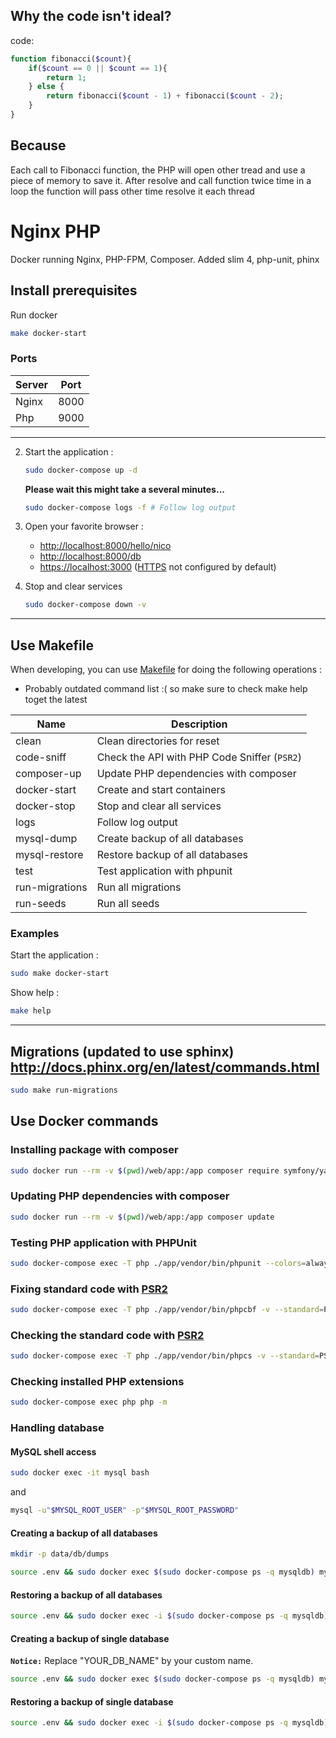 ## Why the code isn't ideal?
code:
```php
function fibonacci($count){
    if($count == 0 || $count == 1){
        return 1;
    } else {
        return fibonacci($count - 1) + fibonacci($count - 2);
    }
}
```
## Because
Each call to Fibonacci function, the PHP will open other tread and use a piece of memory to save it.
After resolve and call function twice time in a loop the function will pass other time resolve it each thread

# Nginx PHP

Docker running Nginx, PHP-FPM, Composer.
Added slim 4, php-unit, phinx

## Install prerequisites

Run docker

```sh
make docker-start
```

### Ports

| Server | Port |
|--------|------|
| Nginx  | 8000 |
| Php    | 9000 |

___

2. Start the application :

    ```sh
    sudo docker-compose up -d
    ```

    **Please wait this might take a several minutes...**

    ```sh
    sudo docker-compose logs -f # Follow log output
    ```

3. Open your favorite browser :

    * [http://localhost:8000/hello/nico](http://localhost:8000/hello/nico)
    * [http://localhost:8000/db](http://localhost:8000/db)
    * [https://localhost:3000](https://localhost:3000/) ([HTTPS](#configure-nginx-with-ssl-certificates) not configured by default)

4. Stop and clear services

    ```sh
    sudo docker-compose down -v
    ```

___

## Use Makefile

When developing, you can use [Makefile](https://en.wikipedia.org/wiki/Make_(software)) for doing the following operations :
- Probably outdated command list :( so make sure to check make help toget the latest

| Name           | Description                                  |
|----------------|----------------------------------------------|
| clean          | Clean directories for reset                  |
| code-sniff     | Check the API with PHP Code Sniffer (`PSR2`) |
| composer-up    | Update PHP dependencies with composer        |
| docker-start   | Create and start containers                  |
| docker-stop    | Stop and clear all services                  |
| logs           | Follow log output                            |
| mysql-dump     | Create backup of all databases               |
| mysql-restore  | Restore backup of all databases              |
| test           | Test application with phpunit                |
| run-migrations | Run all migrations                           |
| run-seeds      | Run all seeds                                |

### Examples

Start the application :

```sh
sudo make docker-start
```

Show help :

```sh
make help
```

___

## Migrations (updated to use sphinx) http://docs.phinx.org/en/latest/commands.html
```sh
sudo make run-migrations
```

## Use Docker commands

### Installing package with composer

```sh
sudo docker run --rm -v $(pwd)/web/app:/app composer require symfony/yaml
```

### Updating PHP dependencies with composer

```sh
sudo docker run --rm -v $(pwd)/web/app:/app composer update
```
### Testing PHP application with PHPUnit

```sh
sudo docker-compose exec -T php ./app/vendor/bin/phpunit --colors=always --configuration ./app
```

### Fixing standard code with [PSR2](http://www.php-fig.org/psr/psr-2/)

```sh
sudo docker-compose exec -T php ./app/vendor/bin/phpcbf -v --standard=PSR2 ./app/src
```

### Checking the standard code with [PSR2](http://www.php-fig.org/psr/psr-2/)

```sh
sudo docker-compose exec -T php ./app/vendor/bin/phpcs -v --standard=PSR2 ./app/src
```
### Checking installed PHP extensions

```sh
sudo docker-compose exec php php -m
```

### Handling database

#### MySQL shell access

```sh
sudo docker exec -it mysql bash
```

and

```sh
mysql -u"$MYSQL_ROOT_USER" -p"$MYSQL_ROOT_PASSWORD"
```

#### Creating a backup of all databases

```sh
mkdir -p data/db/dumps
```

```sh
source .env && sudo docker exec $(sudo docker-compose ps -q mysqldb) mysqldump --all-databases -u"$MYSQL_ROOT_USER" -p"$MYSQL_ROOT_PASSWORD" > "data/db/dumps/db.sql"
```

#### Restoring a backup of all databases

```sh
source .env && sudo docker exec -i $(sudo docker-compose ps -q mysqldb) mysql -u"$MYSQL_ROOT_USER" -p"$MYSQL_ROOT_PASSWORD" < "data/db/dumps/db.sql"
```

#### Creating a backup of single database

**`Notice:`** Replace "YOUR_DB_NAME" by your custom name.

```sh
source .env && sudo docker exec $(sudo docker-compose ps -q mysqldb) mysqldump -u"$MYSQL_ROOT_USER" -p"$MYSQL_ROOT_PASSWORD" --databases YOUR_DB_NAME > "data/db/dumps/YOUR_DB_NAME_dump.sql"
```

#### Restoring a backup of single database

```sh
source .env && sudo docker exec -i $(sudo docker-compose ps -q mysqldb) mysql -u"$MYSQL_ROOT_USER" -p"$MYSQL_ROOT_PASSWORD" < "data/db/dumps/YOUR_DB_NAME_dump.sql"
```

